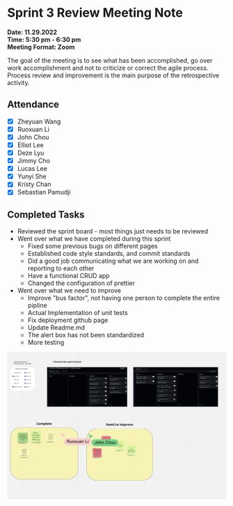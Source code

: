 # Sprint 3 Review Meeting Note #
**Date: 11.29.2022**\
**Time: 5:30 pm - 6:30 pm**\
**Meeting Format: Zoom**

The goal of the meeting is to see what has been accomplished, go over work accomplishment and not to criticize or correct the agile process. Process review and improvement is the main purpose of the retrospective activity. 

## Attendance
- [x] Zheyuan Wang
- [x] Ruoxuan Li
- [x] John Chou
- [x] Elliot Lee
- [x] Deze Lyu
- [x] Jimmy Cho
- [x] Lucas Lee
- [x] Yunyi She 
- [x] Kristy Chan
- [x] Sebastian Pamudji

## Completed Tasks
* Reviewed the sprint board - most things just needs to be reviewed
* Went over what we have completed during this sprint
  * Fixed some previous bugs on different pages
  * Established code style standards, and commit standards
  * Did a good job communicating what we are working on and reporting to each other 
  * Have a functional CRUD app
  * Changed the configuration of prettier 
* Went over what we need to improve 
  * Improve "bus factor", not having one person to complete the entire pipline 
  * Actual Implementation of unit tests
  * Fix deployment github page
  * Update Readme.md
  * The alert box has not been standardized 
  * More testing

![Spring Review 3 Meeting Pic](11_29_2022_sprint_3_review.png)



